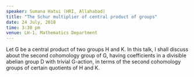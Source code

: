 ```yaml
---
speaker: Sumana Hatui (HRI, Allahabad)
title: "The Schur multiplier of central product of groups"
date: 24 July, 2018
time: 3:30 pm
venue: LH-1, Mathematics Department
---
```


Let G be a central product of two groups H and K. In this talk,
I shall discuss about the second cohomology group of G, having
coefficients in a divisible abelian group D with trivial G-action, in terms
of the second cohomology groups of certain quotients of H and K.
